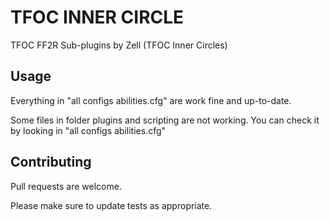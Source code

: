 # TFOC INNER CIRCLE

TFOC FF2R Sub-plugins by Zell (TFOC Inner Circles)

## Usage
Everything in "all configs abilities.cfg" are work fine and up-to-date.

Some files in folder plugins and scripting are not working. You can check it by looking in "all configs abilities.cfg"

## Contributing

Pull requests are welcome.

Please make sure to update tests as appropriate.
